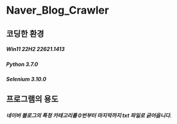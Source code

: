 # Naver_Blog_Crawler

## 코딩한 환경
##### Win11 22H2 22621.1413
##### Python 3.7.0
##### Selenium 3.10.0


## 프로그램의 용도
##### 네이버 블로그의 특정 카테고리를 0번부터 마지막까지 txt 파일로 긁어옵니다.
